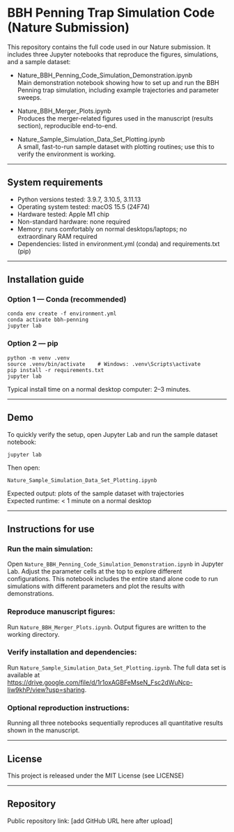 # BBH Penning Trap Simulation Code (Nature Submission)

This repository contains the full code used in our Nature submission. It includes three Jupyter notebooks that reproduce the figures, simulations, and a sample dataset:

- Nature_BBH_Penning_Code_Simulation_Demonstration.ipynb  
  Main demonstration notebook showing how to set up and run the BBH Penning trap simulation, including example trajectories and parameter sweeps.

- Nature_BBH_Merger_Plots.ipynb  
  Produces the merger-related figures used in the manuscript (results section), reproducible end-to-end.

- Nature_Sample_Simulation_Data_Set_Plotting.ipynb  
  A small, fast-to-run sample dataset with plotting routines; use this to verify the environment is working.

---

## System requirements

- Python versions tested: 3.9.7, 3.10.5, 3.11.13
- Operating system tested: macOS 15.5 (24F74)
- Hardware tested: Apple M1 chip
- Non-standard hardware: none required
- Memory: runs comfortably on normal desktops/laptops; no extraordinary RAM required
- Dependencies: listed in environment.yml (conda) and requirements.txt (pip)

---

## Installation guide

### Option 1 — Conda (recommended)

    conda env create -f environment.yml
    conda activate bbh-penning
    jupyter lab

### Option 2 — pip

    python -m venv .venv
    source .venv/bin/activate    # Windows: .venv\Scripts\activate
    pip install -r requirements.txt
    jupyter lab

Typical install time on a normal desktop computer: 2–3 minutes.

---

## Demo

To quickly verify the setup, open Jupyter Lab and run the sample dataset notebook:

    jupyter lab

Then open:

    Nature_Sample_Simulation_Data_Set_Plotting.ipynb

Expected output: plots of the sample dataset with trajectories  
Expected runtime: < 1 minute on a normal desktop

---

## Instructions for use

### Run the main simulation:  
Open `Nature_BBH_Penning_Code_Simulation_Demonstration.ipynb` in Jupyter Lab. Adjust the parameter cells at the top to explore different configurations. This notebook includes the entire stand alone code to run simulations with different parameters and plot the results with demonstrations.

### Reproduce manuscript figures:  
Run `Nature_BBH_Merger_Plots.ipynb`. Output figures are written to the working directory.

### Verify installation and dependencies:  
Run `Nature_Sample_Simulation_Data_Set_Plotting.ipynb`. The full data set is available at https://drive.google.com/file/d/1r1oxAGBFeMseN_Fsc2dWuNcp-Iiw9khP/view?usp=sharing.

### Optional reproduction instructions:  
Running all three notebooks sequentially reproduces all quantitative results shown in the manuscript.

---

## License

This project is released under the MIT License (see LICENSE)

---

## Repository

Public repository link: [add GitHub URL here after upload]


